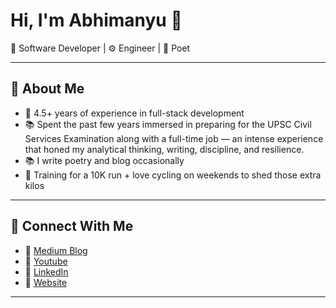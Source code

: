 # Hi, I'm Abhimanyu 👋

🚀 Software Developer | ⚙️ Engineer | 📜 Poet 

---

## 🌟 About Me

- 🔧 4.5+ years of experience in full-stack development
- 📚 Spent the past few years immersed in preparing for the UPSC Civil Services Examination along with a full-time job — an intense experience that honed my analytical thinking, writing, discipline, and resilience.
- 📚 I write poetry and blog occasionally
- 🚴 Training for a 10K run + love cycling on weekends to shed those extra kilos

---

## 🔗 Connect With Me

- 📝 [Medium Blog](https://abhimanyu-bitsp.medium.com/)
- 🔗 [Youtube](https://www.youtube.com/@AbhiDevManyu)
- 💼 [LinkedIn](https://www.linkedin.com/in/abhimanyu-bitsp)
- 📂 [Website](https://abhimanyubitsp.in/)

---
